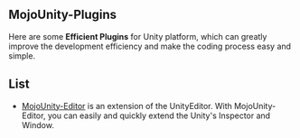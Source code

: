 ## MojoUnity-Plugins

Here are some **Efficient Plugins** for Unity platform, which can greatly improve the development efficiency and make the coding process easy and simple.  

## List

* [MojoUnity-Editor](https://github.com/scottcgi/MojoUnity-Plugins/blob/main/Docs/MojoUnity-Editor/Editor-ReadMe.md) is an extension of the UnityEditor. With MojoUnity-Editor, you can easily and quickly extend the Unity's Inspector and Window.






